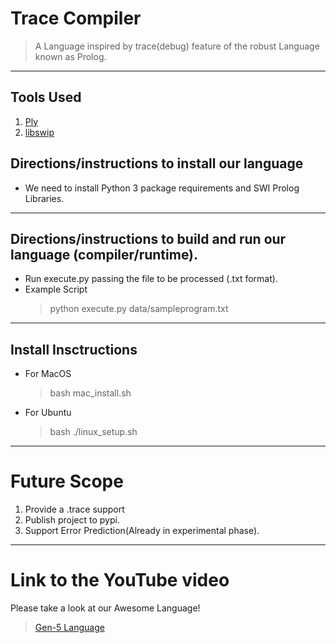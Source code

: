 Trace Compiler
===============


> A Language inspired by trace(debug) feature of the robust Language known as Prolog. 

********************************************

Tools Used
-----------

1. [Ply](https://www.dabeaz.com/ply/)
2. [libswip](https://github.com/SWI-Prolog/packages-jpl/wiki/Installing-&-Using-JPL-in-MacOs)


Directions/instructions to install our language
------------
* We need to install Python 3 package requirements and SWI Prolog Libraries.

********************************************

Directions/instructions to build and run our language (compiler/runtime).
-----------
* Run execute.py passing the file to be processed (.txt format).
* Example Script
    > python execute.py data/sampleprogram.txt

********************************************

Install Insctructions
---------------

* For MacOS
    > bash mac_install.sh

* For Ubuntu
    > bash ./linux_setup.sh
    
********************************************

Future Scope 
======
1. Provide a .trace support
2. Publish project to pypi.
3. Support Error Prediction(Already in experimental phase).

********************************************

Link to the YouTube video
======
Please take a look at our Awesome Language! 
>[Gen-5 Language](https://youtu.be/RyF--Ts_VyQ)



